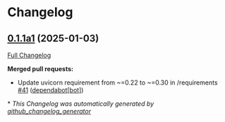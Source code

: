 # Changelog

## [0.1.1a1](https://github.com/OpenVoiceOS/ovos-tts-server/tree/0.1.1a1) (2025-01-03)

[Full Changelog](https://github.com/OpenVoiceOS/ovos-tts-server/compare/0.1.0...0.1.1a1)

**Merged pull requests:**

- Update uvicorn requirement from ~=0.22 to ~=0.30 in /requirements [\#41](https://github.com/OpenVoiceOS/ovos-tts-server/pull/41) ([dependabot[bot]](https://github.com/apps/dependabot))



\* *This Changelog was automatically generated by [github_changelog_generator](https://github.com/github-changelog-generator/github-changelog-generator)*
